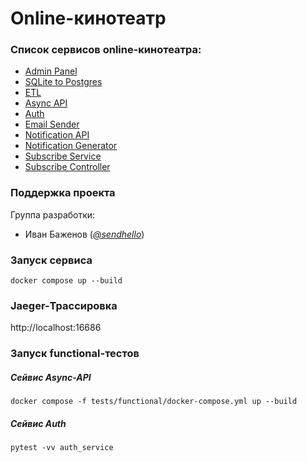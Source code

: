 # Online-кинотеатр

### Список сервисов online-кинотеатра:
* [Admin Panel](admin_panel/README.md)
* [SQLite to Postgres](sqlite_to_postgres/README.md)
* [ETL](etl/README.md)
* [Async API](async_api/README.md)
* [Auth](auth_service/README.md)
* [Email Sender](email_sender/README.md)
* [Notification API](notification_api/README.md)
* [Notification Generator](notification_generator/README.md)
* [Subscribe Service](subscribe_service/README.md)
* [Subscribe Controller](subscribe_controller/README.md)

### Поддержка проекта

Группа разработки:

* Иван Баженов (*[@sendhello](https://github.com/sendhello)*)

### Запуск сервиса
```commandline
docker compose up --build
```

### Jaeger-Трассировка 
http://localhost:16686

### Запуск functional-тестов

##### Сейвис Async-API
```commandline
docker compose -f tests/functional/docker-compose.yml up --build
```

##### Сейвис Auth
```commandline
pytest -vv auth_service
```
